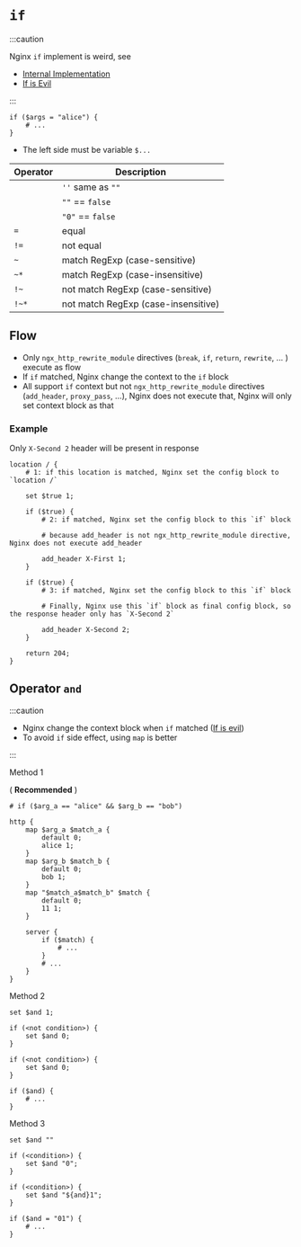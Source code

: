 # `if`

:::caution

Nginx `if` implement is weird, see

- [Internal Implementation](https://nginx.org/en/docs/http/ngx_http_rewrite_module.html#internals)
- [If is Evil](https://www.nginx.com/resources/wiki/start/topics/depth/ifisevil/)

:::

```nginx
if ($args = "alice") {
    # ...
}
```

- The left side must be variable `$...`

Operator | Description
-|-
|| `''` same as `""`
|| `""` == `false`
|| `"0"` == `false`
`=` | equal
`!=` | not equal
`~` | match RegExp (case-sensitive)
`~*` | match RegExp (case-insensitive)
`!~` | not match RegExp (case-sensitive)
`!~*` | not match RegExp (case-insensitive)

## Flow

- Only `ngx_http_rewrite_module` directives (`break`, `if`, `return`, `rewrite`, ... ) execute as flow
- If `if` matched, Nginx change the context to the `if` block
- All support `if` context but not `ngx_http_rewrite_module` directives (`add_header`, `proxy_pass`, ...), Nginx does not execute that, Nginx will only set context block as that

### Example

Only `X-Second 2` header will be present in response

```nginx
location / {
    # 1: if this location is matched, Nginx set the config block to `location /`

    set $true 1;

    if ($true) {
        # 2: if matched, Nginx set the config block to this `if` block

        # because add_header is not ngx_http_rewrite_module directive, Nginx does not execute add_header

        add_header X-First 1;
    }

    if ($true) {
        # 3: if matched, Nginx set the config block to this `if` block

        # Finally, Nginx use this `if` block as final config block, so the response header only has `X-Second 2`

        add_header X-Second 2;
    }

    return 204;
}
```

## Operator `and`

:::caution

- Nginx change the context block when `if` matched ([If is evil](https://www.nginx.com/resources/wiki/start/topics/depth/ifisevil/))
- To avoid `if` side effect, using `map` is better

:::

Method 1

( **Recommended** )

```nginx
# if ($arg_a == "alice" && $arg_b == "bob")

http {
    map $arg_a $match_a {
        default 0;
        alice 1;
    }
    map $arg_b $match_b {
        default 0;
        bob 1;
    }
    map "$match_a$match_b" $match {
        default 0;
        11 1;
    }

    server {
        if ($match) {
            # ...
        }
        # ...
    }
}
```

Method 2

```nginx
set $and 1;

if (<not condition>) {
    set $and 0;
}

if (<not condition>) {
    set $and 0;
}

if ($and) {
    # ...
}
```

Method 3

```nginx
set $and ""

if (<condition>) {
    set $and "0";
}

if (<condition>) {
    set $and "${and}1";
}

if ($and = "01") {
    # ...
}
```
